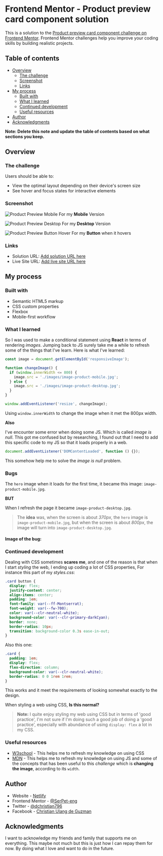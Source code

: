 # Frontend Mentor - Product preview card component solution

This is a solution to the [Product preview card component challenge on Frontend Mentor](https://www.frontendmentor.io/challenges/product-preview-card-component-GO7UmttRfa). Frontend Mentor challenges help you improve your coding skills by building realistic projects.

## Table of contents

- [Overview](#overview)
  - [The challenge](#the-challenge)
  - [Screenshot](#screenshot)
  - [Links](#links)
- [My process](#my-process)
  - [Built with](#built-with)
  - [What I learned](#what-i-learned)
  - [Continued development](#continued-development)
  - [Useful resources](#useful-resources)
- [Author](#author)
- [Acknowledgments](#acknowledgments)

**Note: Delete this note and update the table of contents based on what sections you keep.**

## Overview

### The challenge

Users should be able to:

- View the optimal layout depending on their device's screen size
- See hover and focus states for interactive elements

### Screenshot

![Product Preview Mobile](./screenshots/Product%20Preview%20Mobile.png)
For my **Mobile** Version

![Product Preview Desktop](./screenshots//Product%20Preview%20Desktop.jpeg)
For my **Desktop** Version

![Product Preview Button Hover](./screenshots/Product%20Preview%20Btn%20Hover.png)
For my **Button** when it hovers

### Links

- Solution URL: [Add solution URL here](https://your-solution-url.com)
- Live Site URL: [Add live site URL here](https://your-live-site-url.com)

## My process

### Built with

- Semantic HTML5 markup
- CSS custom properties
- Flexbox
- Mobile-first workflow

### What I learned

So I was used to make a conditional statement using **React** in terms of rendering _images_. Jumping back to JS surely take me a while to refresh some of the things that I've learn. Here is what I've learned:

```js
const image = document.getElementById('responsiveImage');

function changeImage() {
  if (window.innerWidth <= 800) {
    image.src = './images/image-product-mobile.jpg';
  } else {
    image.src = './images/image-product-desktop.jpg';
  }
}

window.addEventListener('resize', changeImage);
```

Using `window.innerWidth` to change the image when it met the 800px width.

**Also**

I've encounter some error when doing some JS. Which is called _image is null_. This got me confused but by researching, I found out that I need to add this specific code to my JS so that it loads properly in a web.

```js
document.addEventListener('DOMContentLoaded', function () {});
```

This somehow help me to solve the _image is null_ problem.

### Bugs

The `hero` image when it loads for the first time, it became this image: `image-product-mobile.jpg`.

**BUT**

When I refresh the page it became `image-product-desktop.jpg`.

> The **idea** was, when the screen is about _370px_, the `hero` image is `image-product-mobile.jpg`, but when the screen is about _800px_, the image will turn into `image-product-desktop.jpg`.

#### Image of the bug:

### Continued development

Dealing with CSS sometimes **scares me**, and one of the reason is that when I start _styling_ the web, I ending up coding a lot of CSS properties, For instance this part of my _styles.css_:

```css
.card button {
  display: flex;
  justify-content: center;
  align-items: center;
  padding: 1em;
  font-family: var(--ff-Montserrat);
  font-weight: var(--fw-700);
  color: var(--clr-neutral-white);
  background-color: var(--clr-primary-darkCyan);
  border: none;
  border-radius: 10px;
  transition: background-color 0.3s ease-in-out;
}
```

Also this one:

```css
.card {
  padding: 1em;
  display: flex;
  flex-direction: column;
  background-color: var(--clr-neutral-white);
  border-radius: 0 0 1rem 1rem;
}
```

This works and it meet the requirements of looking somewhat exactly to the design.

When styling a web using CSS, **Is this normal?**

> **Note:** I quite enjoy styling my web using CSS but in terms of 'good practice', I'm not sure if I'm doing such a good job of doing a 'good practice', especially with abundance of using `display: flex` a lot in my CSS.

### Useful resources

- [W3school](https://www.w3schools.com/) - This helps me to refresh my knowledge on using CSS
- [MDN](https://developer.mozilla.org/en-US/) - This helps me to refresh my knowledge on using JS and some of the concepts that has been useful to this _challenge_ which is **changing the image**, according to its `width`.

## Author

- Website - [Netlify](https://magnificent-churros-50a683.netlify.app/)
- Frontend Mentor - [@SerPet-eng](https://www.frontendmentor.io/profile/SerPet-eng)
- Twitter - [@dchristian796](https://twitter.com/dchristian796)
- Facebook - [Christian Ulang de Guzman](https://www.facebook.com/christian.deguzman.1840/)

## Acknowledgments

I want to acknowledge my friends and family that supports me on everything. This maybe not much but this is just how I can repay them for now. By doing what I love and want to do in the future.
